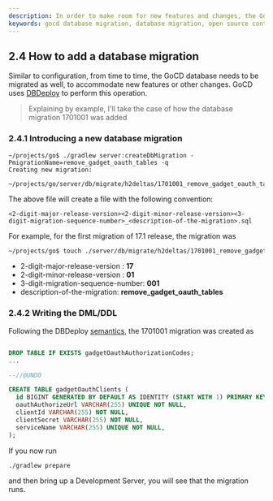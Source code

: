 ```yaml
---
description: In order to make room for new features and changes, the GoCD database needs to be migrated occasionally, similarly to configuration.
keywords: gocd database migration, database migration, open source contributions
---
```


## 2.4 How to add a database migration

Similar to configuration, from time to time, the GoCD database needs to be migrated as well, to accommodate new features or other changes. GoCD uses [DBDeploy](https://code.google.com/p/dbdeploy/) to perform this operation.

> Explaining by example, I'll take the case of how the database migration 1701001 was added

### 2.4.1 Introducing a new database migration

```shell
~/projects/go$ ./gradlew server:createDbMigration -PmigrationName=remove_gadget_oauth_tables -q
Creating new migration:
    ~/projects/go/server/db/migrate/h2deltas/1701001_remove_gadget_oauth_tables.sql
```

The above file will create a file with the following convention:

```
<2-digit-major-release-version><2-digit-minor-release-version><3-digit-migration-sequence-number>_<description-of-the-migration>.sql
```

For example, for the first migration of 17.1 release, the migration was

```bash
~/projects/go$ touch ./server/db/migrate/h2deltas/1701001_remove_gadget_oauth_tables.sql
```

- 2-digit-major-release-version : **17**
- 2-digit-minor-release-version : **01**
- 3-digit-migration-sequence-number: **001**
- description-of-the-migration: **remove_gadget_oauth_tables**

### 2.4.2 Writing the DML/DDL

Following the DBDeploy [semantics](https://code.google.com/p/dbdeploy/wiki/GettingStarted), the 1701001 migration was created as

```sql

DROP TABLE IF EXISTS gadgetOauthAuthorizationCodes;
...

--//@UNDO

CREATE TABLE gadgetOauthClients (
  id BIGINT GENERATED BY DEFAULT AS IDENTITY (START WITH 1) PRIMARY KEY,
  oauthAuthorizeUrl VARCHAR(255) UNIQUE NOT NULL,
  clientId VARCHAR(255) NOT NULL,
  clientSecret VARCHAR(255) NOT NULL,
  serviceName VARCHAR(255) UNIQUE NOT NULL,
);
```

If you now run

```bash
./gradlew prepare
```

and then bring up a Development Server, you will see that the migration runs.
